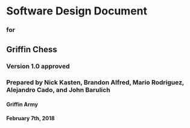 # Software Design Document
### for
## Griffin Chess
### Version 1.0 approved
### Prepared by Nick Kasten, Brandon Alfred, Mario Rodriguez, Alejandro Cado, and John Barulich
#### Griffin Army
#### February 7th, 2018
